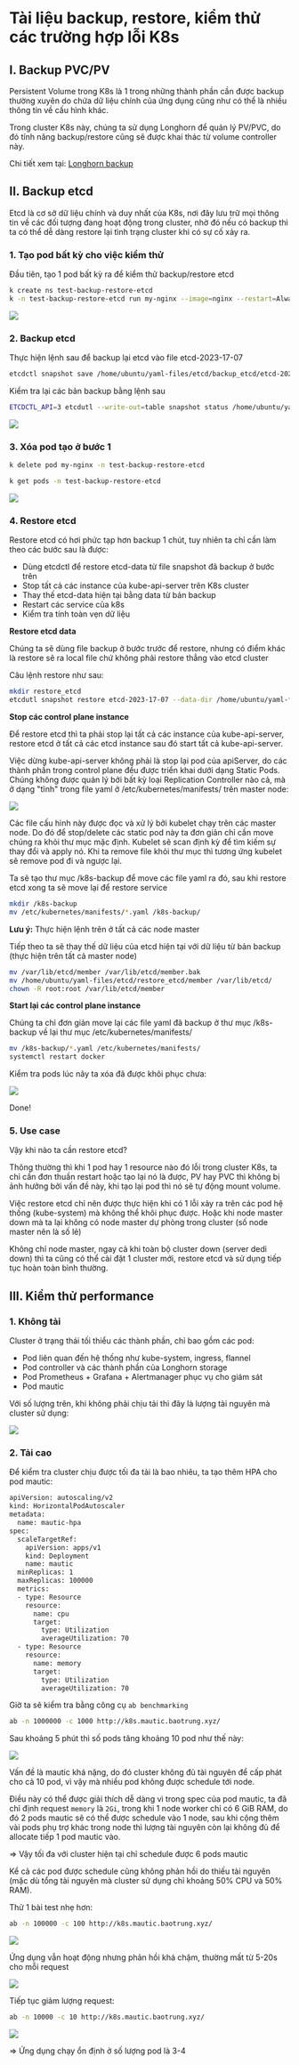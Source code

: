 # Tài liệu backup, restore, kiểm thử các trường hợp lỗi K8s

## I. Backup PVC/PV

Persistent Volume trong K8s là 1 trong những thành phần cần được backup thường xuyên do chứa dữ liệu chính của ứng dụng cũng như có thể là nhiều thông tin về cấu hình khác.

Trong cluster K8s này, chúng ta sử dụng Longhorn để quản lý PV/PVC, do đó tính năng backup/restore cũng sẽ được khai thác từ volume controller này.

Chi tiết xem tại: [Longhorn backup](https://github.com/shaidoka/thuctap-NhanHoa/blob/main/k8s/K8s_Storage/K8s_Storage_Longhorn_Backup.md)

## II. Backup etcd

Etcd là cơ sở dữ liệu chính và duy nhất của K8s, nơi đây lưu trữ mọi thông tin về các đối tượng đang hoạt động trong cluster, nhờ đó nếu có backup thì ta có thể dễ dàng restore lại tình trạng cluster khi có sự cố xảy ra.

### 1. Tạo pod bất kỳ cho việc kiểm thử

Đầu tiên, tạo 1 pod bất kỳ ra để kiểm thử backup/restore etcd

```sh
k create ns test-backup-restore-etcd
k -n test-backup-restore-etcd run my-nginx --image=nginx --restart=Always 
```

![](./images/K8s_Prod_1.png)

### 2. Backup etcd

Thực hiện lệnh sau để backup lại etcd vào file etcd-2023-17-07

```sh
etcdctl snapshot save /home/ubuntu/yaml-files/etcd/backup_etcd/etcd-2023-17-07
```

Kiểm tra lại các bản backup bằng lệnh sau

```sh
ETCDCTL_API=3 etcdutl --write-out=table snapshot status /home/ubuntu/yaml-files/etcd/backup_etcd/etcd-2023-17-07
```

![](./images/K8s_Prod_2.png)

### 3. Xóa pod tạo ở bước 1

```sh
k delete pod my-nginx -n test-backup-restore-etcd
```

```sh
k get pods -n test-backup-restore-etcd
```

![](./images/K8s_Prod_3.png)

### 4. Restore etcd

Restore etcd có hơi phức tạp hơn backup 1 chút, tuy nhiên ta chỉ cần làm theo các bước sau là được:
- Dùng etcdctl để restore etcd-data từ file snapshot đã backup ở bước trên
- Stop tất cả các instance của kube-api-server trên K8s cluster
- Thay thế etcd-data hiện tại bằng data từ bản backup
- Restart các service của k8s
- Kiểm tra tính toàn vẹn dữ liệu

**Restore etcd data**

Chúng ta sẽ dùng file backup ở bước trước để restore, nhưng có điểm khác là restore sẽ ra local file chứ không phải restore thẳng vào etcd cluster

Câu lệnh restore như sau:

```sh
mkdir restore_etcd
etcdutl snapshot restore etcd-2023-17-07 --data-dir /home/ubuntu/yaml-files/etcd/restore_etcd/
```

**Stop các control plane instance**

Để restore etcd thì ta phải stop lại tất cả các instance của kube-api-server, restore etcd ở tất cả các etcd instance sau đó start tất cả kube-api-server.

Việc dừng kube-api-server không phải là stop lại pod của apiServer, do các thành phần trong control plane đều được triển khai dưới dạng Static Pods. Chúng không được quản lý bởi bất kỳ loại Replication Controller nào cả, mà ở dạng "tĩnh" trong file yaml ở /etc/kubernetes/manifests/ trên master node:

![](./images/K8s_Prod_4.png)

Các file cấu hình này được đọc và xử lý bởi kubelet chạy trên các master node. Do đó để stop/delete các static pod này ta đơn giản chỉ cần move chúng ra khỏi thư mục mặc định. Kubelet sẽ scan định kỳ để tìm kiếm sự thay đổi và apply nó. Khi ta remove file khỏi thư mục thì tương ứng kubelet sẽ remove pod đi và ngược lại.

Ta sẽ tạo thư mục /k8s-backup để move các file yaml ra đó, sau khi restore etcd xong ta sẽ move lại để restore service

```sh
mkdir /k8s-backup
mv /etc/kubernetes/manifests/*.yaml /k8s-backup/
```

**Lưu ý:** Thực hiện lệnh trên ở tất cả các node master

Tiếp theo ta sẽ thay thế dữ liệu của etcd hiện tại với dữ liệu từ bản backup (thực hiện trên tất cả master node)

```sh
mv /var/lib/etcd/member /var/lib/etcd/member.bak
mv /home/ubuntu/yaml-files/etcd/restore_etcd/member /var/lib/etcd/
chown -R root:root /var/lib/etcd/member
```

**Start lại các control plane instance**

Chúng ta chỉ đơn giản move lại các file yaml đã backup ở thư mục /k8s-backup về lại thư mục /etc/kubernetes/manifests/

```sh
mv /k8s-backup/*.yaml /etc/kubernetes/manifests/
systemctl restart docker
```

Kiểm tra pods lúc nãy ta xóa đã được khôi phục chưa:

![](./images/K8s_Prod_5.png)

Done!

### 5. Use case

Vậy khi nào ta cần restore etcd?

Thông thường thì khi 1 pod hay 1 resource nào đó lỗi trong cluster K8s, ta chỉ cần đơn thuần restart hoặc tạo lại nó là được, PV hay PVC thì không bị ảnh hưởng bởi vấn đề này, khi tạo lại pod thì nó sẽ tự động mount volume.

Việc restore etcd chỉ nên được thực hiện khi có 1 lỗi xảy ra trên các pod hệ thống (kube-system) mà không thể khôi phục được. Hoặc khi node master down mà ta lại không có node master dự phòng trong cluster (số node master nên là số lẻ)

Không chỉ node master, ngay cả khi toàn bộ cluster down (server dedi down) thì ta cũng có thể cài đặt 1 cluster mới, restore etcd và sử dụng tiếp tục hoàn toàn bình thường.

## III. Kiểm thử performance

### 1. Không tải

Cluster ở trạng thái tối thiểu các thành phần, chỉ bao gồm các pod:
- Pod liên quan đến hệ thống như kube-system, ingress, flannel
- Pod controller và các thành phần của Longhorn storage
- Pod Prometheus + Grafana + Alertmanager phục vụ cho giám sát
- Pod mautic

Với số lượng trên, khi không phải chịu tải thì đây là lượng tài nguyên mà cluster sử dụng:

![](./images/K8s_Prod_6.png)

### 2. Tải cao

Để kiểm tra cluster chịu được tối đa tải là bao nhiêu, ta tạo thêm HPA cho pod mautic:

```sh
apiVersion: autoscaling/v2
kind: HorizontalPodAutoscaler
metadata:
  name: mautic-hpa
spec:
  scaleTargetRef:
    apiVersion: apps/v1
    kind: Deployment
    name: mautic
  minReplicas: 1
  maxReplicas: 100000
  metrics:
  - type: Resource
    resource:
      name: cpu
      target:
        type: Utilization
        averageUtilization: 70
  - type: Resource
    resource:
      name: memory
      target:
        type: Utilization
        averageUtilization: 70
```

Giờ ta sẽ kiểm tra bằng công cụ ```ab benchmarking```

```sh
ab -n 1000000 -c 1000 http://k8s.mautic.baotrung.xyz/
```

Sau khoảng 5 phút thì số pods tăng khoảng 10 pod như thế này:

![](./images/K8s_Prod_7.png)

Vấn đề là mautic khá nặng, do đó cluster không đủ tài nguyên để cấp phát cho cả 10 pod, vì vậy mà nhiều pod không được schedule tới node. 

Điều này có thể được giải thích dễ dàng vì trong spec của pod mautic, ta đã chỉ định request ```memory``` là ```2Gi```, trong khi 1 node worker chỉ có 6 GiB RAM, do đó 2 pods mautic sẽ có thể được schedule vào 1 node, sau khi cộng thêm vài pods phụ trợ khác trong node thì lượng tài nguyên còn lại không đủ để allocate tiếp 1 pod mautic vào.

=> Vậy tối đa với cluster hiện tại chỉ schedule được 6 pods mautic

Kể cả các pod được schedule cũng không phản hồi do thiếu tài nguyên (mặc dù tổng tài nguyên mà cluster sử dụng chỉ khoảng 50% CPU và 50% RAM).

Thử 1 bài test nhẹ hơn:

```sh
ab -n 100000 -c 100 http://k8s.mautic.baotrung.xyz/
```

![](./images/K8s_Prod_9.png)

Ứng dụng vẫn hoạt động nhưng phản hồi khá chậm, thường mất từ 5-20s cho mỗi request

![](./images/K8s_Prod_10.png)

Tiếp tục giảm lượng request:

```sh
ab -n 10000 -c 10 http://k8s.mautic.baotrung.xyz/
```

![](./images/K8s_Prod_8.png)

=> Ứng dụng chạy ổn định ở số lượng pod là 3-4

